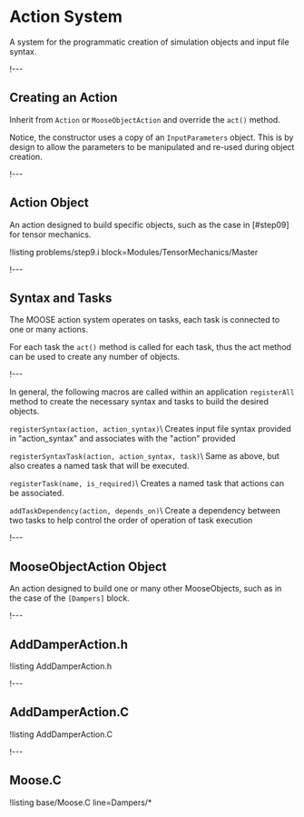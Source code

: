 # Action System

A system for the programmatic creation of simulation objects and input file syntax.

!---

## Creating an Action

Inherit from `Action` or `MooseObjectAction` and override the `act()` method.

Notice, the constructor uses a copy of an `InputParameters` object. This is by design to allow the
parameters to be manipulated and re-used during object creation.

!---

## Action Object

An action designed to build specific objects, such as the case in [#step09] for tensor mechanics.

!listing problems/step9.i block=Modules/TensorMechanics/Master

!---


## Syntax and Tasks

The MOOSE action system operates on tasks, each task is connected to one or many actions.

For each task the `act()` method is called for each task, thus the act method can be used to
create any number of objects.

!---

In general, the following macros are called within an application `registerAll` method to
create the necessary syntax and tasks to build the desired objects.

`registerSyntax(action, action_syntax)`\\
Creates input file syntax provided in "action_syntax" and associates with the "action" provided

`registerSyntaxTask(action, action_syntax, task)`\\
Same as above, but also creates a named task that will be executed.

`registerTask(name, is_required)`\\
Creates a named task that actions can be associated.

`addTaskDependency(action, depends_on)`\\
Create a dependency between two tasks to help control the order of operation of task execution

!---

## MooseObjectAction Object

An action designed to build one or many other MooseObjects, such as in the case of the
`[Dampers]` block.

!---

## AddDamperAction.h

!listing AddDamperAction.h

!---

## AddDamperAction.C

!listing AddDamperAction.C

!---

## Moose.C

!listing base/Moose.C line=Dampers/*
